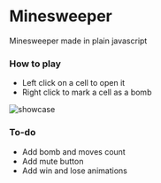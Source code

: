 # Minesweeper
Minesweeper made in plain javascript

### How to play

- Left click on a cell to open it
- Right click to mark a cell as a bomb

![showcase](https://i.imgur.com/nKPKVi1.gif)

### To-do

- Add bomb and moves count
- Add mute button
- Add win and lose animations
